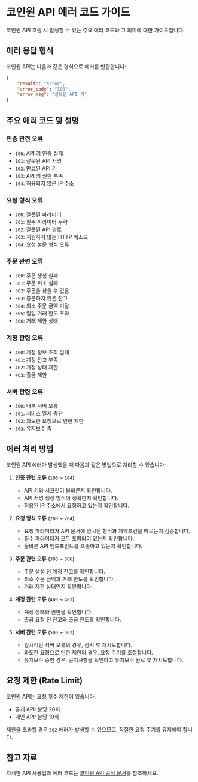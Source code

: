 # 코인원 API 에러 코드 가이드

코인원 API 호출 시 발생할 수 있는 주요 에러 코드와 그 의미에 대한 가이드입니다.

## 에러 응답 형식

코인원 API는 다음과 같은 형식으로 에러를 반환합니다:

```json
{
    "result": "error",
    "error_code": "100",
    "error_msg": "잘못된 API 키"
}
```

## 주요 에러 코드 및 설명

### 인증 관련 오류
- `100`: API 키 인증 실패
- `101`: 잘못된 API 서명
- `102`: 만료된 API 키
- `103`: API 키 권한 부족
- `104`: 허용되지 않은 IP 주소

### 요청 형식 오류
- `200`: 잘못된 파라미터
- `201`: 필수 파라미터 누락
- `202`: 잘못된 API 경로
- `203`: 지원하지 않는 HTTP 메소드
- `204`: 요청 본문 형식 오류

### 주문 관련 오류
- `300`: 주문 생성 실패
- `301`: 주문 취소 실패
- `302`: 주문을 찾을 수 없음
- `303`: 충분하지 않은 잔고
- `304`: 최소 주문 금액 미달
- `305`: 일일 거래 한도 초과
- `306`: 거래 제한 상태

### 계정 관련 오류
- `400`: 계정 정보 조회 실패
- `401`: 계정 잔고 부족
- `402`: 계정 상태 제한
- `403`: 출금 제한

### 서버 관련 오류
- `500`: 내부 서버 오류
- `501`: 서비스 일시 중단
- `502`: 과도한 요청으로 인한 제한
- `503`: 유지보수 중

## 에러 처리 방법

코인원 API 에러가 발생했을 때 다음과 같은 방법으로 처리할 수 있습니다:

1. **인증 관련 오류** (`100` ~ `104`):
   - API 키와 시크릿이 올바른지 확인합니다.
   - API 서명 생성 방식이 정확한지 확인합니다.
   - 허용된 IP 주소에서 요청하고 있는지 확인합니다.

2. **요청 형식 오류** (`200` ~ `204`):
   - 요청 파라미터가 API 문서에 명시된 형식과 제약조건을 따르는지 검증합니다.
   - 필수 파라미터가 모두 포함되어 있는지 확인합니다.
   - 올바른 API 엔드포인트를 호출하고 있는지 확인합니다.

3. **주문 관련 오류** (`300` ~ `306`): 
   - 주문 생성 전 계정 잔고를 확인합니다.
   - 최소 주문 금액과 거래 한도를 확인합니다.
   - 거래 제한 상태인지 확인합니다.

4. **계정 관련 오류** (`400` ~ `403`): 
   - 계정 상태와 권한을 확인합니다.
   - 출금 요청 전 잔고와 출금 한도를 확인합니다.

5. **서버 관련 오류** (`500` ~ `503`): 
   - 일시적인 서버 오류의 경우, 잠시 후 재시도합니다.
   - 과도한 요청으로 인한 제한의 경우, 요청 주기를 조절합니다.
   - 유지보수 중인 경우, 공지사항을 확인하고 유지보수 완료 후 재시도합니다.

## 요청 제한 (Rate Limit)

코인원 API는 요청 횟수 제한이 있습니다:

- 공개 API: 분당 20회
- 개인 API: 분당 10회

제한을 초과할 경우 `502` 에러가 발생할 수 있으므로, 적절한 요청 주기를 유지해야 합니다.

## 참고 자료

자세한 API 사용법과 에러 코드는 [코인원 API 공식 문서](https://docs.coinone.co.kr/)를 참조하세요.
